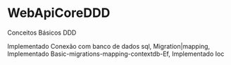 # WebApiCoreDDD

Conceitos Básicos DDD

Implementado Conexão com banco de dados sql, Migration|mapping,
Implementado Basic-migrations-mapping-contextdb-Ef,
Implementado Ioc
